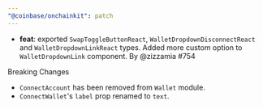 ```yaml
---
"@coinbase/onchainkit": patch
---
```


- **feat**: exported `SwapToggleButtonReact`, `WalletDropdownDisconnectReact` and `WalletDropdownLinkReact` types. Added more custom option to `WalletDropdownLink` component. By @zizzamia #754

Breaking Changes

- `ConnectAccount` has been removed from `Wallet` module.
- `ConnectWallet`'s `label` prop renamed to `text`.
